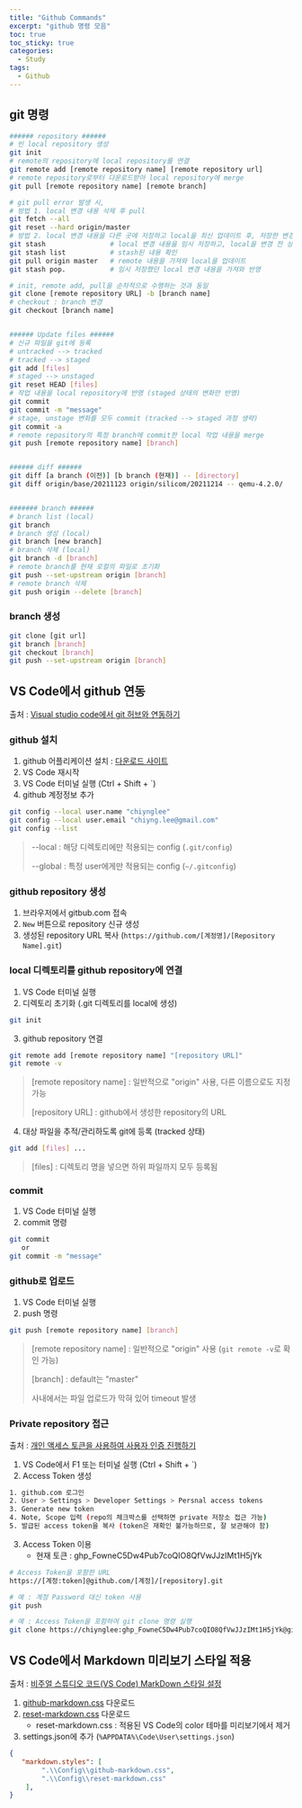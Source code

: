```yaml
---
title: "Github Commands"
excerpt: "github 명령 모음"
toc: true
toc_sticky: true
categories: 
  - Study
tags: 
  - Github
---
```



## git 명령

```bash
###### repository ######
# 빈 local repository 생성
git init
# remote의 repository에 local repository를 연결
git remote add [remote repository name] [remote repository url]
# remote repository로부터 다운로드받아 local repository에 merge
git pull [remote repository name] [remote branch]

# git pull error 발생 시,
# 방법 1. local 변경 내용 삭제 후 pull
git fetch --all
git reset --hard origin/master
# 방법 2. local 변경 내용을 다른 곳에 저장하고 local을 최신 업데이트 후, 저장한 변경 내용 반영
git stash                # local 변경 내용을 임시 저장하고, local을 변경 전 상황으로 복원
git stash list           # stash된 내용 확인
git pull origin master   # remote 내용을 가져와 local을 업데이트
git stash pop.           # 임시 저장했던 local 변경 내용을 가져와 반영

# init, remote add, pull을 순차적으로 수행하는 것과 동일
git clone [remote repository URL] -b [branch name]
# checkout : branch 변경
git checkout [branch name]


###### Update files ######
# 신규 파일을 git에 등록
# untracked --> tracked
# tracked --> staged
git add [files]
# staged --> unstaged
git reset HEAD [files]
# 작업 내용을 local repository에 반영 (staged 상태의 변화만 반영)
git commit
git commit -m "message"
# stage, unstage 변화를 모두 commit (tracked --> staged 과정 생략)
git commit -a
# remote repository의 특정 branch에 commit한 local 작업 내용을 merge
git push [remote repository name] [branch]


###### diff ######
git diff [a branch (이전)] [b branch (현재)] -- [directory]
git diff origin/base/20211123 origin/silicom/20211214 -- qemu-4.2.0/


####### branch ######
# branch list (local)
git branch
# branch 생성 (local)
git branch [new branch]
# branch 삭제 (local)
git branch -d [branch]
# remote branch를 현재 로컬의 파일로 초기화
git push --set-upstream origin [branch]
# remote branch 삭제
git push origin --delete [branch]
```

### branch 생성

```bash
git clone [git url]
git branch [branch]
git checkout [branch]
git push --set-upstream origin [branch]
```



## VS Code에서 github 연동

출처 : [Visual studio code에서 git 허브와 연동하기](https://0ver-grow.tistory.com/888)

### github 설치
1. github 어플리케이션 설치 : [다운로드 사이트](https://git-scm.com/)
2. VS Code 재시작
3. VS Code 터미널 실행 (Ctrl + Shift + `)
4. github 계정정보 추가
```bash
git config --local user.name "chiynglee"
git config --local user.email "chiyng.lee@gmail.com"
git config --list
```

> --local : 해당 디렉토리에만 적용되는 config (`.git/config`)
>
> --global : 특정 user에게만 적용되는 config (`~/.gitconfig`)

### github repository 생성

1. 브라우저에서 gitbub.com 접속
2. `New` 버튼으로 repository 신규 생성
3. 생성된 repository URL 복사 (`https://github.com/[계정명]/[Repository Name].git`)

### local 디렉토리를 github repository에 연결
1. VS Code 터미널 실행
2. 디렉토리 초기화 (.git 디렉토리를 local에 생성)
```bash
git init
```
3. github repository 연결
```bash
git remote add [remote repository name] "[repository URL]"
git remote -v
```
> [remote repository name] : 일반적으로 "origin" 사용, 다른 이름으로도 지정 가능
> 
> [repository URL] : github에서 생성한 repository의 URL
4. 대상 파일을 추적/관리하도록 git에 등록 (tracked 상태)
```bash
git add [files] ...
```
> [files] : 디렉토리 명을 넣으면 하위 파일까지 모두 등록됨

### commit
1. VS Code 터미널 실행
2. commit 명령
```bash
git commit
   or
git commit -m "message"
```

### github로 업로드
1. VS Code 터미널 실행
2. push 명령
```bash
git push [remote repository name] [branch]
```
> [remote repository name] : 일반적으로 "origin" 사용 (`git remote -v`로 확인 가능)
> 
> [branch] : default는 "master"
>
> 사내에서는 파일 업로드가 막혀 있어 timeout 발생

### Private repository 접근
출처 : [개인 액세스 토큰을 사용하여 사용자 인증 진행하기](https://jootc.com/p/201905122828)
1. VS Code에서 F1 또는 터미널 실행 (Ctrl + Shift + `)
2. Access Token 생성

```bash
1. github.com 로그인
2. User > Settings > Developer Settings > Persnal access tokens
3. Generate new token
4. Note, Scope 입력 (repo의 체크박스를 선택하면 private 저장소 접근 가능)
5. 발급된 access token을 복사 (token은 재확인 불가능하므로, 잘 보관해야 함)
```

3. Access Token 이용
   - 현재 토큰 : 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

```bash
# Access Token을 포함한 URL
https://[계정:token]@github.com/[계정]/[repository].git

# 예 : 계정 Password 대신 token 사용
git push

# 예 : Access Token을 포함하여 git clone 명령 실행
git clone https://chiynglee: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@github.com/chiynglee/MyNotes.git
```



## VS Code에서 Markdown 미리보기 스타일 적용

출처 : [비주얼 스튜디오 코드(VS Code) MarkDown 스타일 설정](https://hohoya33.tistory.com/83)

1. [github-markdown.css](https://t1.daumcdn.net/cfile/tistory/215E8534592AD5E22D?original) 다운로드
2. [reset-markdown.css](https://t1.daumcdn.net/cfile/tistory/2260B33A592AD5E20F?original) 다운로드
   - reset-markdown.css : 적용된 VS Code의 color 테마를 미리보기에서 제거
3. settings.json에 추가 (`%APPDATA%\Code\User\settings.json`)

```json
{
   "markdown.styles": [
        ".\\Config\\github-markdown.css",
        ".\\Config\\reset-markdown.css"
    ],
}
```
